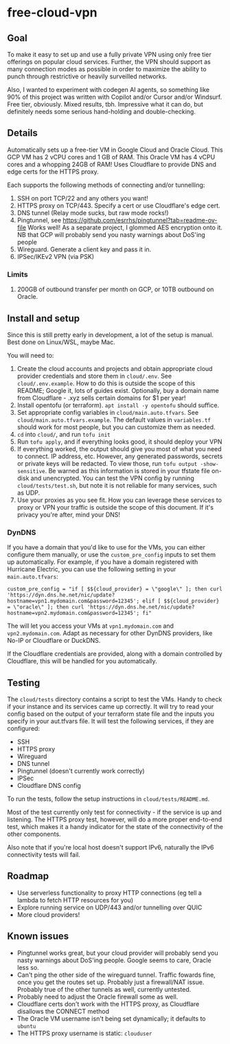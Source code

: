 # free-cloud-vpn

## Goal

To make it easy to set up and use a fully private VPN using only free tier offerings on popular cloud services. Further, the VPN should support as many connection modes as possible in order to maximize the ability to punch through restrictive or heavily surveilled networks.

Also, I wanted to experiment with codegen AI agents, so something like 90% of this project was written with Copilot and/or Cursor and/or Windsurf. Free tier, obviously. Mixed results, tbh. Impressive what it can do, but definitely needs some serious hand-holding and double-checking.

## Details

Automatically sets up a free-tier VM in Google Cloud and Oracle Cloud. This GCP VM has 2 vCPU cores and 1 GB of RAM. This Oracle VM has 4 vCPU cores and a whopping 24GB of RAM! Uses Cloudflare to provide DNS and edge certs for the HTTPS proxy.

Each supports the following methods of connecting and/or tunnelling:

1. SSH on port TCP/22 and any others you want!
2. HTTPS proxy on TCP/443. Specify a cert or use Cloudflare's edge cert.
3. DNS tunnel (Relay mode sucks, but raw mode rocks!)
4. Pingtunnel, see https://github.com/esrrhs/pingtunnel?tab=readme-ov-file Works well! As a separate project, I glommed AES encryption onto it. NB that GCP will probably send you nasty warnings about DoS'ing people
5. Wireguard. Generate a client key and pass it in.
6. IPSec/IKEv2 VPN (via PSK)

### Limits

1. 200GB of outbound transfer per month on GCP, or 10TB outbound on Oracle.

## Install and setup

Since this is still pretty early in development, a lot of the setup is manual. Best done on Linux/WSL, maybe Mac.

You will need to:

1. Create the cloud accounts and projects and obtain appropriate cloud provider credentials and store them in `cloud/.env`. See `cloud/.env.example`. How to do this is outside the scope of this README; Google it, lots of guides exist. Optionally, buy a domain name from Cloudflare - .xyz sells certain domains for $1 per year!
2. Install opentofu (or terraform). `apt install -y opentofu` should suffice.
3. Set appropriate config variables in `cloud/main.auto.tfvars`. See `cloud/main.auto.tfvars.example`. The default values in `variables.tf` should work for most people, but you can customize them as needed.
4. `cd` into `cloud/`, and run `tofu init`
5. Run `tofu apply`, and if everything looks good, it should deploy your VPN
6. If everything worked, the output should give you most of what you need to connect. IP address, etc. However, any generated passwords, secrets or private keys will be redacted. To view those, run `tofu output -show-sensitive`. Be warned as this information is stored in your tfstate file on-disk and unencrypted. You can test the VPN config by running `cloud/tests/test.sh`, but note it is not reliable for many services, such as UDP.
7. Use your proxies as you see fit. How you can leverage these services to proxy or VPN your traffic is outside the scope of this document. If it's privacy you're after, mind your DNS!

### DynDNS

If you have a domain that you'd like to use for the VMs, you can either configure them manually, or use the `custom_pre_config` inputs to set them up automatically. For example, if you have a domain registered with Hurricane Electric, you can use the following setting in your `main.auto.tfvars`:

```
custom_pre_config = "if [ $${cloud_provider} = \"google\" ]; then curl 'https://dyn.dns.he.net/nic/update?hostname=vpn1.mydomain.com&password=12345'; elif [ $${cloud_provider} = \"oracle\" ]; then curl 'https://dyn.dns.he.net/nic/update?hostname=vpn2.mydomain.com&password=12345'; fi"
```

The will let you access your VMs at `vpn1.mydomain.com` and `vpn2.mydomain.com`. Adapt as necessary for other DynDNS providers, like No-IP or Cloudflare or DuckDNS.

If the Cloudflare credentials are provided, along with a domain controlled by Cloudflare, this will be handled for you automatically.

## Testing

The `cloud/tests` directory contains a script to test the VMs. Handy to check if your instance and its services came up correctly. It will try to read your config based on the output of your terraform state file and the inputs you specify in your aut.tfvars file. It will test the following services, if they are configured:

* SSH
* HTTPS proxy
* Wireguard
* DNS tunnel
* Pingtunnel (doesn't currently work correctly)
* IPSec
* Cloudflare DNS config

To run the tests, follow the setup instructions in `cloud/tests/README.md`.

Most of the test currently only test for connectivity - if the service is up and listening. The HTTPS proxy test, however, will do a more proper end-to-end test, which makes it a handy indicator for the state of the connectivity of the other components.

Also note that if you're local host doesn't support IPv6, naturally the IPv6 connectivity tests will fail.

## Roadmap

* Use serverless functionality to proxy HTTP connections (eg tell a lambda to fetch HTTP resources for you)
* Explore running service on UDP/443 and/or tunnelling over QUIC
* More cloud providers!

## Known issues

* Pingtunnel works great, but your cloud provider will probably send you nasty warnings about DoS'ing people. Google seems to care, Oracle less so.
* Can't ping the other side of the wireguard tunnel. Traffic fowards fine, once you get the routes set up. Probably just a firewall/NAT issue. Probably true of the other tunnels as well, currently untested.
* Probably need to adjust the Oracle firewall some as well.
* Cloudflare certs don't work with the HTTPS proxy, as Cloudflare disallows the CONNECT method
* The Oracle VM username isn't being set dynamically; it defaults to `ubuntu`
* The HTTPS proxy username is static: `clouduser`

